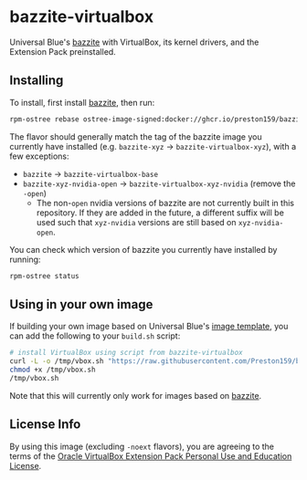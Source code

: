 # bazzite-virtualbox

Universal Blue's [bazzite] with VirtualBox, its kernel drivers, and the
Extension Pack preinstalled.

## Installing

To install, first install [bazzite], then run:
```bash
rpm-ostree rebase ostree-image-signed:docker://ghcr.io/preston159/bazzite-virtualbox-[flavor]
```

The flavor should generally match the tag of the bazzite image you currently
have installed (e.g. `bazzite-xyz` -> `bazzite-virtualbox-xyz`), with a few
exceptions:
- `bazzite` -> `bazzite-virtualbox-base`
- `bazzite-xyz-nvidia-open` -> `bazzite-virtualbox-xyz-nvidia` (remove the `-open`)
  - The non-`open` nvidia versions of bazzite are not currently built in this
    repository. If they are added in the future, a different suffix will be
    used such that `xyz-nvidia` versions are still based on `xyz-nvidia-open`.

You can check which version of bazzite you currently have installed by running:
```bash
rpm-ostree status
```

## Using in your own image

If building your own image based on Universal Blue's [image template], you can
add the following to your `build.sh` script:

```bash
# install VirtualBox using script from bazzite-virtualbox
curl -L -o /tmp/vbox.sh "https://raw.githubusercontent.com/Preston159/bazzite-virtualbox/refs/heads/main/build.sh"
chmod +x /tmp/vbox.sh
/tmp/vbox.sh
```

Note that this will currently only work for images based on [bazzite].

## License Info

By using this image (excluding `-noext` flavors), you are agreeing to the terms
of the [Oracle VirtualBox Extension Pack Personal Use and Education License][puel].


[bazzite]: https://github.com/ublue-os/bazzite
[image template]: https://github.com/ublue-os/image-template
[puel]: https://www.virtualbox.org/wiki/VirtualBox_PUEL
